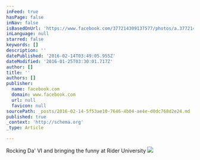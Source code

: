 ```yaml
---
inFeed: true
hasPage: false
inNav: false
isBasedOnUrl: 'https://www.facebook.com/377214309137577/photos/a.377214622470879.1073741825.377214309137577/377214632470878/?type=3&theater'
inLanguage: null
starred: false
keywords: []
description: ''
datePublished: '2016-02-14T03:49:05.955Z'
dateModified: '2016-01-25T03:30:01.717Z'
author: []
title: ''
authors: []
publisher:
  name: facebook.com
  domain: www.facebook.com
  url: null
  favicon: null
sourcePath: _posts/2016-02-14-5f53ae10-7646-4b04-ae4e-d0dc768d2e24.md
published: true
_context: 'http://schema.org'
_type: Article

---
```

Rocking Da' VI and bringing the funny at Rider University
![](https://scontent-iad3-1.xx.fbcdn.net/hphotos-xaf1/t31.0-8/11053484_377214632470878_3138371753005375293_o.jpg)